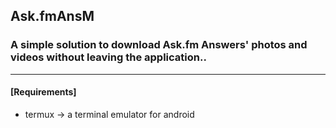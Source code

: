 ## Ask.fmAnsM
### A simple solution to download Ask.fm Answers' photos and videos without leaving the application..
_________________________________________

#### [Requirements]
- termux -> a terminal emulator for android


 